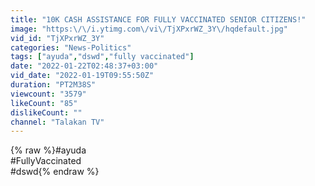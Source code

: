 ```yaml
---
title: "10K CASH ASSISTANCE FOR FULLY VACCINATED SENIOR CITIZENS!"
image: "https:\/\/i.ytimg.com\/vi\/TjXPxrWZ_3Y\/hqdefault.jpg"
vid_id: "TjXPxrWZ_3Y"
categories: "News-Politics"
tags: ["ayuda","dswd","fully vaccinated"]
date: "2022-01-22T02:48:37+03:00"
vid_date: "2022-01-19T09:55:50Z"
duration: "PT2M38S"
viewcount: "3579"
likeCount: "85"
dislikeCount: ""
channel: "Talakan TV"
---
```

{% raw %}#ayuda<br />#FullyVaccinated<br />#dswd{% endraw %}
